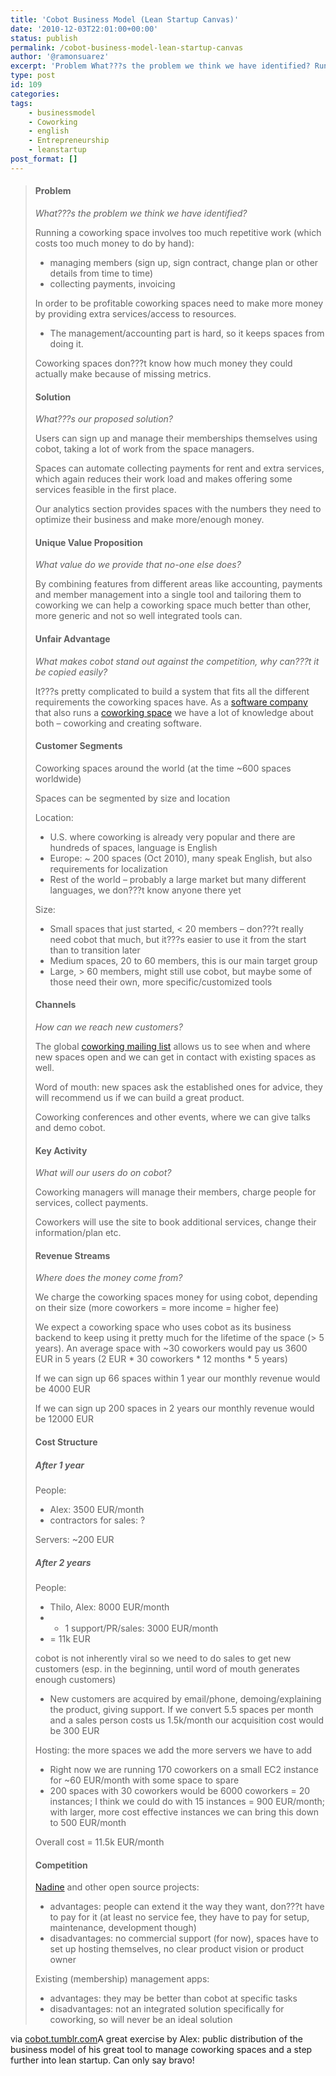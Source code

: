 ```yaml
---
title: 'Cobot Business Model (Lean Startup Canvas)'
date: '2010-12-03T22:01:00+00:00'
status: publish
permalink: /cobot-business-model-lean-startup-canvas
author: '@ramonsuarez'
excerpt: 'Problem What???s the problem we think we have identified? Running a coworking space involves too much repetitive work (which costs too much money to do by hand): managing members (sign up, sign contract, change plan or other details from time to tim...'
type: post
id: 109
categories:
tags:
    - businessmodel
    - Coworking
    - english
    - Entrepreneurship
    - leanstartup
post_format: []
---
```

> #### Problem
> 
> *What???s the problem we think we have identified?*
> 
> Running a coworking space involves too much repetitive work (which costs too much money to do by hand):
> 
> - managing members (sign up, sign contract, change plan or other details from time to time)
> - collecting payments, invoicing
> 
> In order to be profitable coworking spaces need to make more money by providing extra services/access to resources.
> 
> - The management/accounting part is hard, so it keeps spaces from doing it.
> 
> Coworking spaces don???t know how much money they could actually make because of missing metrics.
> 
> #### Solution
> 
> *What???s our proposed solution?*
> 
> Users can sign up and manage their memberships themselves using cobot, taking a lot of work from the space managers.
> 
> Spaces can automate collecting payments for rent and extra services, which again reduces their work load and makes offering some services feasible in the first place.
> 
> Our analytics section provides spaces with the numbers they need to optimize their business and make more/enough money.
> 
> #### Unique Value Proposition
> 
> *What value do we provide that no-one else does?*
> 
> By combining features from different areas like accounting, payments and member management into a single tool and tailoring them to coworking we can help a coworking space much better than other, more generic and not so well integrated tools can.
> 
> #### Unfair Advantage
> 
> *What makes cobot stand out against the competition, why can???t it be copied easily?*
> 
> It???s pretty complicated to build a system that fits all the different requirements the coworking spaces have. As a [software company](http://upstre.am) that also runs a [coworking space](http://co-up.de) we have a lot of knowledge about both – coworking and creating software.
> 
> #### Customer Segments
> 
> Coworking spaces around the world (at the time ~600 spaces worldwide)
> 
> Spaces can be segmented by size and location
> 
> Location:
> 
> - U.S. where coworking is already very popular and there are hundreds of spaces, language is English
> - Europe: ~ 200 spaces (Oct 2010), many speak English, but also requirements for localization
> - Rest of the world – probably a large market but many different languages, we don???t know anyone there yet
> 
> Size:
> 
> - Small spaces that just started, &lt; 20 members – don???t really need cobot that much, but it???s easier to use it from the start than to transition later
> - Medium spaces, 20 to 60 members, this is our main target group
> - Large, &gt; 60 members, might still use cobot, but maybe some of those need their own, more specific/customized tools
> 
> #### Channels
> 
> *How can we reach new customers?*
> 
> The global [coworking mailing list](http://groups.google.com/group/coworking) allows us to see when and where new spaces open and we can get in contact with existing spaces as well.
> 
> Word of mouth: new spaces ask the established ones for advice, they will recommend us if we can build a great product.
> 
> Coworking conferences and other events, where we can give talks and demo cobot.
> 
> #### Key Activity
> 
> *What will our users do on cobot?*
> 
> Coworking managers will manage their members, charge people for services, collect payments.
> 
> Coworkers will use the site to book additional services, change their information/plan etc.
> 
> #### Revenue Streams
> 
> *Where does the money come from?*
> 
> We charge the coworking spaces money for using cobot, depending on their size (more coworkers = more income = higher fee)
> 
> We expect a coworking space who uses cobot as its business backend to keep using it pretty much for the lifetime of the space (&gt; 5 years). An average space with ~30 coworkers would pay us 3600 EUR in 5 years (2 EUR \* 30 coworkers \* 12 months \* 5 years)
> 
> If we can sign up 66 spaces within 1 year our monthly revenue would be 4000 EUR
> 
> If we can sign up 200 spaces in 2 years our monthly revenue would be 12000 EUR
> 
> #### Cost Structure
> 
> ##### After 1 year
> 
> People:
> 
> - Alex: 3500 EUR/month
> - contractors for sales: ?
> 
> Servers: ~200 EUR
> 
> ##### After 2 years
> 
> People:
> 
> - Thilo, Alex: 8000 EUR/month
> - - 1 support/PR/sales: 3000 EUR/month
> - = 11k EUR
> 
> cobot is not inherently viral so we need to do sales to get new customers (esp. in the beginning, until word of mouth generates enough customers)
> 
> - New customers are acquired by email/phone, demoing/explaining the product, giving support. If we convert 5.5 spaces per month and a sales person costs us 1.5k/month our acquisition cost would be 300 EUR
> 
> Hosting: the more spaces we add the more servers we have to add
> 
> - Right now we are running 170 coworkers on a small EC2 instance for ~60 EUR/month with some space to spare
> - 200 spaces with 30 coworkers would be 6000 coworkers = 20 instances; I think we could do with 15 instances = 900 EUR/month; with larger, more cost effective instances we can bring this down to 500 EUR/month
> 
> Overall cost = 11.5k EUR/month
> 
> #### Competition
> 
> [Nadine](http://wiki.coworking.info/w/page/31359618/NadineProject) and other open source projects:
> 
> - advantages: people can extend it the way they want, don???t have to pay for it (at least no service fee, they have to pay for setup, maintenance, development though)
> - disadvantages: no commercial support (for now), spaces have to set up hosting themselves, no clear product vision or product owner
> 
> Existing (membership) management apps:
> 
> - advantages: they may be better than cobot at specific tasks
> - disadvantages: not an integrated solution specifically for coworking, so will never be an ideal solution

via [cobot.tumblr.com](http://cobot.tumblr.com/post/1489264800/our-business-model)A great exercise by Alex: public distribution of the business model of his great tool to manage coworking spaces and a step further into lean startup. Can only say bravo!

